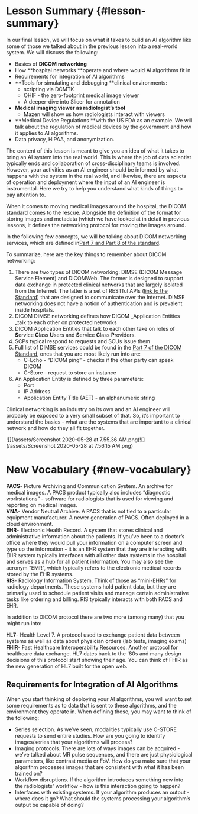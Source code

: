 # Lesson Summary {#lesson-summary}

In our final lesson, we will focus on what it takes to build an AI algorithm like some of those we talked about in the previous lesson into a real-world system. We will discuss the following:

* Basics of **DICOM networking**
* How **hospital networks **operate and where would AI algorithms fit in
* Requirements for integration of AI algorithms
* **Tools for simulating and debugging **clinical environments:
  * scripting via DCMTK
  * OHIF - the zero-footprint medical image viewer
  * A deeper-dive into Slicer for annotation
* **Medical imaging viewer as radiologist’s tool**
  * Mazen will show us how radiologists interact with viewers
* **Medical Device Regulations **with the US FDA as an example. We will talk about the regulation of medical devices by the government and how it applies to AI algorithms.
* Data privacy, HIPAA, and anonymization.

The content of this lesson is meant to give you an idea of what it takes to bring an AI system into the real world. This is where the job of data scientist typically ends and collaboration of cross-disciplinary teams is involved. However, your activities as an AI engineer should be informed by what happens with the system in the real world, and likewise, there are aspects of operation and deployment where the input of an AI engineer is instrumental. Here we try to help you understand what kinds of things to pay attention to.

When it comes to moving medical images around the hospital, the DICOM standard comes to the rescue. Alongside the definition of the format for storing images and metadata \(which we have looked at in detail in previous lessons, it defines the networking protocol for moving the images around.

In the following few concepts, we will be talking about DICOM networking services, which are defined in[Part 7 and Part 8 of the standard](http://dicom.nema.org/medical/dicom/2020a/output/chtml/part07/PS3.7.html).

To summarize, here are the key things to remember about DICOM networking:

1. There are two types of DICOM networking: DIMSE \(DICOM Message Service Element\) and DICOMWeb. The former is designed to support data exchange in protected clinical networks that are largely isolated from the Internet. The latter is a set of RESTful APIs \([link to the Standard](https://www.dicomstandard.org/dicomweb/)\) that are designed to communicate over the Internet. DIMSE networking does not have a notion of authentication and is prevalent inside hospitals.
2. DICOM DIMSE networking defines how DICOM _Application Entities _talk to each other on protected networks
3. DICOM Application Entities that talk to each other take on roles of **S**ervice **C**lass **U**sers and **S**ervice **C**lass **P**roviders.
4. SCPs typical respond to requests and SCUs issue them
5. Full list of DIMSE services could be found in the [Part 7 of the DICOM Standard](http://dicom.nema.org/medical/dicom/current/output/chtml/part07/sect_7.5.html#sect_7.5.1), ones that you are most likely run into are:
   * C-Echo - “DICOM ping” - checks if the other party can speak DICOM
   * C-Store - request to store an instance
6. An Application Entity is defined by three parameters:
   * Port
   * IP Address
   * Application Entity Title \(AET\) - an alphanumeric string

Clinical networking is an industry on its own and an AI engineer will probably be exposed to a very small subset of that. So, it’s important to understand the basics - what are the systems that are important to a clinical network and how do they all fit together.

![](/assets/Screenshot 2020-05-28 at 7.55.36 AM.png)![](/assets/Screenshot 2020-05-28 at 7.56.15 AM.png)

# New Vocabulary {#new-vocabulary}

**PACS**- Picture Archiving and Communication System. An archive for medical images. A PACS product typically also includes “diagnostic workstations” - software for radiologists that is used for viewing and reporting on medical images.  
**VNA**- Vendor Neutral Archive. A PACS that is not tied to a particular equipment manufacturer. A newer generation of PACS. Often deployed in a cloud environment.  
**EHR**- Electronic Health Record. A system that stores clinical and administrative information about the patients. If you’ve been to a doctor’s office where they would pull your information on a computer screen and type up the information - it is an EHR system that they are interacting with. EHR system typically interfaces with all other data systems in the hospital and serves as a hub for all patient information. You may also see the acronym “EMR”, which typically refers to the electronic medical records stored by the EHR systems.  
**RIS**- Radiology Information System. Think of those as “mini-EHRs” for radiology departments. These systems hold patient data, but they are primarily used to schedule patient visits and manage certain administrative tasks like ordering and billing. RIS typically interacts with both PACS and EHR.

In addition to DICOM protocol there are two more \(among many\) that you might run into:

**HL7**- Health Level 7. A protocol used to exchange patient data between systems as well as data about physician orders \(lab tests, imaging exams\)  
**FHIR**- Fast Healthcare Interoperability Resources. Another protocol for healthcare data exchange. HL7 dates back to the '80s and many design decisions of this protocol start showing their age. You can think of FHIR as the new generation of HL7 built for the open web.

## Requirements for Integration of AI Algorithms

When you start thinking of deploying your AI algorithms, you will want to set some requirements as to data that is sent to these algorithms, and the environment they operate in. When defining those, you may want to think of the following:

* Series selection. As we’ve seen, modalities typically use C-STORE requests to send entire studies. How are you going to identify images/series that your algorithms will process?
* Imaging protocols. There are lots of ways images can be acquired - we’ve talked about MR pulse sequences, and there are just physiological parameters, like contrast media or FoV. How do you make sure that your algorithm processes images that are consistent with what it has been trained on?
* Workflow disruptions. If the algorithm introduces something new into the radiologists' workflow - how is this interaction going to happen?
* Interfaces with existing systems. If your algorithm produces an output - where does it go? What should the systems processing your algorithm’s output be capable of doing?



